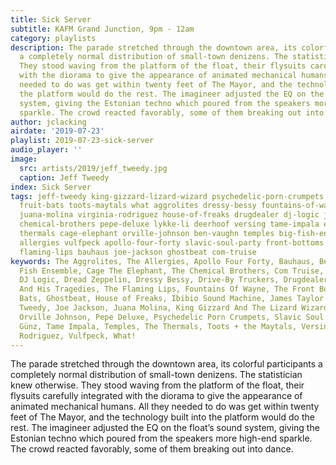 ```yaml
---
title: Sick Server
subtitle: KAFM Grand Junction, 9pm - 12am
category: playlists
description: The parade stretched through the downtown area, its colorful participants
  a completely normal distribution of small-town denizens. The statistician knew otherwise.
  They stood waving from the platform of the float, their flysuits carefully integrated
  with the diorama to give the appearance of animated mechanical humans. All they
  needed to do was get within twenty feet of The Mayor, and the technology built into
  the platform would do the rest. The imagineer adjusted the EQ on the float’s sound
  system, giving the Estonian techno which poured from the speakers more high-end
  sparkle. The crowd reacted favorably, some of them breaking out into dance.
author: jclacking
airdate: '2019-07-23'
playlist: 2019-07-23-sick-server
audio_player: ''
image:
  src: artists/2019/jeff_tweedy.jpg
  caption: Jeff Tweedy
index: Sick Server
tags: jeff-tweedy king-gizzard-lizard-wizard psychedelic-porn-crumpets ibibio-sound-machine
  fruit-bats toots-maytals what aggrolites dressy-bessy fountains-of-wayne drive-by-truckers
  juana-molina virginia-rodriguez house-of-freaks drugdealer dj-logic james-taylor-quartet
  chemical-brothers pepe-deluxe lykke-li deerhoof versing tame-impala evripidis-his-tragedies
  thermals cage-elephant orville-johnson ben-vaughn temples big-fish-ensemble devo
  allergies vulfpeck apollo-four-forty slavic-soul-party front-bottoms surf-gunz dread-zeppelin
  flaming-lips bauhaus joe-jackson ghostbeat com-truise
keywords: The Aggrolites, The Allergies, Apollo Four Forty, Bauhaus, Ben Vaughn, Big
  Fish Ensemble, Cage The Elephant, The Chemical Brothers, Com Truise, Deerhoof, Devo,
  DJ Logic, Dread Zeppelin, Dressy Bessy, Drive-By Truckers, Drugdealer, Evripidis
  And His Tragedies, The Flaming Lips, Fountains Of Wayne, The Front Bottoms, Fruit
  Bats, Ghostbeat, House of Freaks, Ibibio Sound Machine, James Taylor Quartet, Jeff
  Tweedy, Joe Jackson, Juana Molina, King Gizzard And The Lizard Wizard, Lykke Li,
  Orville Johnson, Pepe Deluxe, Psychedelic Porn Crumpets, Slavic Soul Party, Surf
  Günz, Tame Impala, Temples, The Thermals, Toots + the Maytals, Versing, Virginia
  Rodriguez, Vulfpeck, What!
---
```

The parade stretched through the downtown area, its colorful participants a completely normal distribution of small-town denizens. The statistician knew otherwise. They stood waving from the platform of the float, their flysuits carefully integrated with the diorama to give the appearance of animated mechanical humans. All they needed to do was get within twenty feet of The Mayor, and the technology built into the platform would do the rest. The imagineer adjusted the EQ on the float’s sound system, giving the Estonian techno which poured from the speakers more high-end sparkle. The crowd reacted favorably, some of them breaking out into dance.

